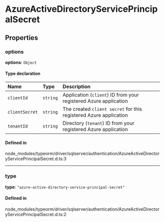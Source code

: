 # AzureActiveDirectoryServicePrincipalSecret

## Properties

### options

 **options**: `Object`

#### Type declaration

| Name | Type | Description |
| :------ | :------ | :------ |
| `clientId` | `string` | Application (`client`) ID from your registered Azure application |
| `clientSecret` | `string` | The created `client secret` for this registered Azure application |
| `tenantId` | `string` | Directory (`tenant`) ID from your registered Azure application |

#### Defined in

node_modules/typeorm/driver/sqlserver/authentication/AzureActiveDirectoryServicePrincipalSecret.d.ts:3

___

### type

 **type**: ``"azure-active-directory-service-principal-secret"``

#### Defined in

node_modules/typeorm/driver/sqlserver/authentication/AzureActiveDirectoryServicePrincipalSecret.d.ts:2
